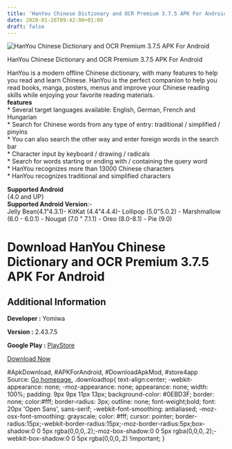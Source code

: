 ```yaml
---
title: 'HanYou Chinese Dictionary and OCR Premium 3.7.5 APK For Android'
date: 2020-01-26T09:42:00+01:00
draft: false
---
```


![HanYou Chinese Dictionary and OCR Premium 3.7.5 APK For Android](https://i1.wp.com/apkhome.net/wp-content/uploads/2020/01/HanYou-Chinese-Dictionary-and-OCR-Premium-3.7.5.png "HanYou Chinese Dictionary and OCR Premium 3.7.5 APK For Android")

  

HanYou Chinese Dictionary and OCR Premium 3.7.5 APK For Android

HanYou is a modern offline Chinese dictionary, with many features to help you read and learn Chinese. HanYou is the perfect companion to help you read books, manga, posters, menus and improve your Chinese reading skills while enjoying your favorite reading materials.  
**features**  
\* Several target languages available: English, German, French and Hungarian  
\* Search for Chinese words from any type of entry: traditional / simplified / pinyins  
\* You can also search the other way and enter foreign words in the search bar  
\* Character input by keyboard / drawing / radicals  
\* Search for words starting or ending with / containing the query word  
\* HanYou recognizes more than 13000 Chinese characters  
\* HanYou recognizes traditional and simplified characters

**Supported Android**  
{4.0 and UP}  
**Supported Android Version**:-  
Jelly Bean(4.1"4.3.1)- KitKat (4.4"4.4.4)- Lollipop (5.0"5.0.2) - Marshmallow (6.0 - 6.0.1) - Nougat (7.0 " 7.1.1) - Oreo (8.0-8.1) - Pie (9.0)

Download HanYou Chinese Dictionary and OCR Premium 3.7.5 APK For Android
========================================================================

Additional Information
----------------------

**Developer :** Yomiwa

**Version :** 2.43.7.5

**Google Play :** [PlayStore](https://play.google.com/store/apps/details?id=com.yomiwa.hanyou)

  

[Download Now](https://store4app.co/post/hanyou-chinese-dictionary-and-ocr-premium-3-7-5-apk-for-android_1580027959)

  
#ApkDownload, #APKForAndroid, #DownloadApkMod, #store4app  
Source: [Go homepage.](https://store4app.co/post/hanyou-chinese-dictionary-and-ocr-premium-3-7-5-apk-for-android_1580027959) .downloadtop{ text-align:center; -webkit-appearance: none; -moz-appearance: none; appearance: none; width: 100%; padding: 9px 9px 11px 13px; background-color: #0EBD3F; border: none; color:#fff; border-radius: 3px; outline: none; font-weight;bold; font: 20px 'Open Sans', sans-serif; -webkit-font-smoothing: antialiased; -moz-osx-font-smoothing: grayscale; color: #fff; cursor: pointer; border-radius:15px;-webkit-border-radius:15px;-moz-border-radius:5px;box-shadow:0 0 5px rgba(0,0,0,.2);-moz-box-shadow:0 0 5px rgba(0,0,0,.2);-webkit-box-shadow:0 0 5px rgba(0,0,0,.2) !important; }